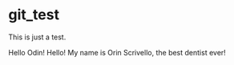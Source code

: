 # git_test
This is just a test.

Hello Odin!
Hello! My name is Orin Scrivello, the best dentist ever!